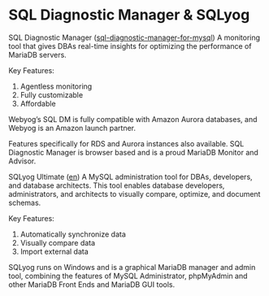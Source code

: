 
# SQL Diagnostic Manager & SQLyog

SQL Diagnostic Manager ([sql-diagnostic-manager-for-mysql](https://www.idera.com/productssolutions/sql-diagnostic-manager-for-mysql)) 
A monitoring tool that gives DBAs real-time insights for optimizing the performance of MariaDB servers.


Key Features:
1.	Agentless monitoring
2.	Fully customizable
3.	Affordable


Webyog’s SQL DM is fully compatible with Amazon Aurora databases, and Webyog is an Amazon launch partner.


Features specifically for RDS and Aurora instances also available. SQL Diagnostic Manager is browser based and is a proud MariaDB Monitor and Advisor.


SQLyog Ultimate ([en](https://www.webyog.com/en)) 
A MySQL administration tool for DBAs, developers, and database architects.
This tool enables database developers, administrators, and architects to visually compare, optimize, and document schemas.


Key Features:
1.	Automatically synchronize data
2.	Visually compare data
3.	Import external data


SQLyog runs on Windows and is a graphical MariaDB manager and admin tool, combining the features of MySQL Administrator, phpMyAdmin and other MariaDB Front Ends and MariaDB GUI tools.

